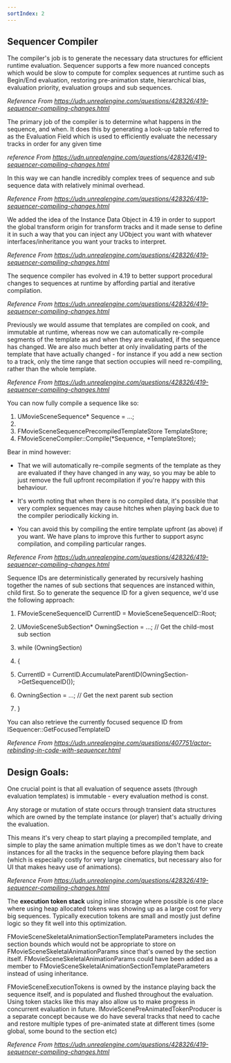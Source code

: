 ```yaml
---
sortIndex: 2
---
```


## Sequencer Compiler

The compiler's job is to generate the necessary data structures for efficient runtime evaluation. Sequencer supports a few more nuanced concepts which would be slow to compute for complex sequences at runtime such as Begin/End evaluation, restoring pre-animation state, hierarchical bias, evaluation priority, evaluation groups and sub sequences.

*Reference From <https://udn.unrealengine.com/questions/428326/419-sequencer-compiling-changes.html>*

The primary job of the compiler is to determine what happens in the sequence, and when. It does this by generating a look-up table referred to as the Evaluation Field which is used to efficiently evaluate the necessary tracks in order for any given time

*reference From <https://udn.unrealengine.com/questions/428326/419-sequencer-compiling-changes.html>*

In this way we can handle incredibly complex trees of sequence and sub sequence data with relatively minimal overhead.

*Reference From <https://udn.unrealengine.com/questions/428326/419-sequencer-compiling-changes.html>*

We added the idea of the Instance Data Object in 4.19 in order to support the global transform origin for transform tracks and it made sense to define it in such a way that you can inject any UObject you want with whatever interfaces/inheritance you want your tracks to interpret.

*Reference From <https://udn.unrealengine.com/questions/428326/419-sequencer-compiling-changes.html>*

The sequence compiler has evolved in 4.19 to better support procedural changes to sequences at runtime by affording partial and iterative compilation.

*Reference From <https://udn.unrealengine.com/questions/428326/419-sequencer-compiling-changes.html>*

Previously we would assume that templates are compiled on cook, and immutable at runtime, whereas now we can automatically re-compile segments of the template as and when they are evaluated, if the sequence has changed. We are also much better at only invalidating parts of the template that have actually changed - for instance if you add a new section to a track, only the time range that section occupies will need re-compiling, rather than the whole template.

*Reference From <https://udn.unrealengine.com/questions/428326/419-sequencer-compiling-changes.html>*

You can now fully compile a sequence like so:

1. UMovieSceneSequence\* Sequence = ...;
1.
1. FMovieSceneSequencePrecompiledTemplateStore TemplateStore;
1. FMovieSceneCompiler::Compile(\*Sequence, \*TemplateStore);

Bear in mind however:

- That we will automatically re-compile segments of the template as they are evaluated if they have changed in any way, so you may be able to just remove the full upfront recompilation if you're happy with this behaviour.

- It's worth noting that when there is no compiled data, it's possible that very complex sequences may cause hitches when playing back due to the compiler periodically kicking in.

- You can avoid this by compiling the entire template upfront (as above) if you want. We have plans to improve this further to support async compilation, and compiling particular ranges.

*Reference From <https://udn.unrealengine.com/questions/428326/419-sequencer-compiling-changes.html>*

Sequence IDs are deterministically generated by recursively hashing together the names of sub sections that sequences are instanced within, child first. So to generate the sequence ID for a given sequence, we'd use the following approach:

1. FMovieSceneSequenceID CurrentID = MovieSceneSequenceID::Root;

1. UMovieSceneSubSection\* OwningSection = ...; // Get the child-most sub section

1. while (OwningSection)

1. {

1. CurrentID = CurrentID.AccumulateParentID(OwningSection->GetSequenceID());

1. OwningSection = ...; // Get the next parent sub section

1. }

You can also retrieve the currently focused sequence ID from ISequencer::GetFocusedTemplateID

*Reference From <https://udn.unrealengine.com/questions/407751/actor-rebinding-in-code-with-sequencer.html>*

## **Design Goals:**

One crucial point is that all evaluation of sequence assets (through evaluation templates) is immutable - every evaluation method is const.

Any storage or mutation of state occurs through transient data structures which are owned by the template instance (or player) that's actually driving the evaluation.

This means it's very cheap to start playing a precompiled template, and simple to play the same animation multiple times as we don't have to create instances for all the tracks in the sequence before playing them back (which is especially costly for very large cinematics, but necessary also for UI that makes heavy use of animations).

*Reference From <https://udn.unrealengine.com/questions/428326/419-sequencer-compiling-changes.html>*

The **execution token stack** using inline storage where possible is one place where using heap allocated tokens was showing up as a large cost for very big sequences. Typically execution tokens are small and mostly just define logic so they fit well into this optimization.

FMovieSceneSkeletalAnimationSectionTemplateParameters includes the section bounds which would not be appropriate to store on FMovieSceneSkeletalAnimationParams since that's owned by the section itself. FMovieSceneSkeletalAnimationParams could have been added as a member to FMovieSceneSkeletalAnimationSectionTemplateParameters instead of using inheritance.

FMovieSceneExecutionTokens is owned by the instance playing back the sequence itself, and is populated and flushed throughout the evaluation. Using token stacks like this may also allow us to make progress in concurrent evaluation in future. IMovieScenePreAnimatedTokenProducer is a separate concept because we do have several tracks that need to cache and restore multiple types of pre-animated state at different times (some global, some bound to the section etc)

*Reference From <https://udn.unrealengine.com/questions/428326/419-sequencer-compiling-changes.html>*

